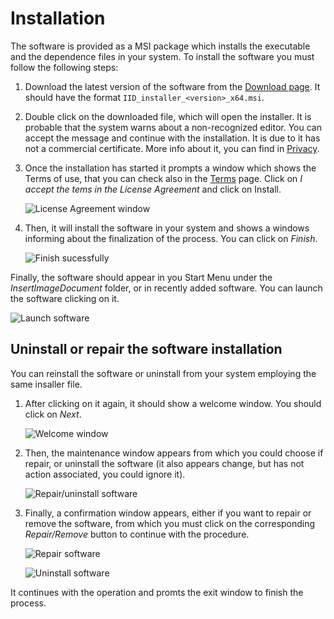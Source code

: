 # Installation

The software is provided as a MSI package which installs the executable and the dependence files in your system.
To install the software you must follow the following steps:

1. Download the latest version of the software from the [Download page](../download.md). It should have the format `IID_installer_<version>_x64.msi`.

2. Double click on the downloaded file, which will open the installer. It is probable that the system warns about a non-recognized editor. You can accept the message and continue with the installation. It is due to it has not a commercial certificate. More info about it, you can find in [Privacy](../privacy.md).

3. Once the installation has started it prompts a window which shows the Terms of use, that you can check also in the [Terms](../terms.md) page. Click on *I accept the tems in the License Agreement* and click on Install.

	![License Agreement window](~/images/install_1.png "License Agreement window")

4. Then, it will install the software in your system and shows a windows informing about the finalization of the process. You can click on *Finish*.
	
	![Finish sucessfully](~/images/install_2.png "Finish sucessfully")


Finally, the software should appear in you Start Menu under the *InsertImageDocument* folder, or in recently added software. You can launch the software clicking on it.

![Launch software](~/images/install_3.png "Launch software")


## Uninstall or repair the software installation

You can reinstall the software or uninstall from your system employing the same insaller file. 

1. After clicking on it again, it should show a welcome window. You should click on *Next*.
		
	![Welcome window](~/images/repair_1.png "Welcome window")
	
2. Then, the maintenance window appears from which you could choose if repair, or uninstall the software (it also appears change, but has not action associated, you could ignore it).

	![Repair/uninstall software](~/images/repair_2.png "Repair/uninstall software")

3. Finally, a confirmation window appears, either if you want to repair or remove the software, from which you must click on the corresponding *Repair/Remove* button to continue with the procedure.

	![Repair software](~/images/repair_3.png "Repair software")

	![Uninstall software](~/images/remove_3.png "Uninstall software")


It continues with the operation and promts the exit window to finish the process.